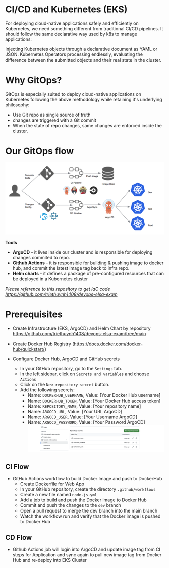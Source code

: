 # CI/CD and Kubernetes (EKS)
For deploying cloud-native applications safely and efficiently on Kubernetes, we need something different from traditional CI/CD pipelines. It should follow the same declarative way used by k8s to manage applications:

Injecting Kubernetes objects through a declarative document as YAML or JSON.
Kubernetes Operators processing endlessly, evaluating the difference between the submitted objects and their real state in the cluster.
 
# Why GitOps?
GitOps is especially suited to deploy cloud-native applications on Kubernetes following the above methodology while retaining it's underlying philosophy:

- Use Git repo as single source of truth
- changes are triggered with a Git commit
- When the state of repo changes, same changes are enforced inside the cluster.

# Our GitOps flow
![alt text](images/flowchart.png)

**Tools**

- **ArgoCD** - it lives inside our cluster and is responsible for deploying changes commited to repo.
- **Github Actions** - it is responsible for building & pushing image to docker hub, and commit the latest image tag back to infra repo.
- **Helm charts** - it defines a package of pre-configured resources that can be deployed in a Kubernetes cluster

*Please reference to this repository to get IaC code https://github.com/triethuynh1408/devops-elsa-exam*

# Prerequisites
  - Create Infrastructure (EKS, ArgoCD) and Helm Chart by repository https://github.com/triethuynh1408/devops-elsa-exam/tree/main
  - Create Docker Hub Registry (https://docs.docker.com/docker-hub/quickstart/)
    
  - Configure  Docker Hub, ArgoCD and GitHub secrets
    - In your GitHub  repository, go to the `Settings` tab.
    - In the left sidebar, click on `Secrets and variables` and choose `Actions` 
    - Click on the `New repository secret` button.
    - Add the following secrets:
      - Name: `DOCKERHUB_USERNAME`, Value: [Your Docker Hub username]
      - Name: `DOCKERHUB_TOKEN`, Value: [Your Docker Hub access token]
      - Name: `REPOSITORY_NAME`, Value: [Your repository name]
      - Name: `ARGOCD_URL`, Value: [Your URL ArgoCD]
      - Name: `ARGOCD_USER`, Value: [Your Username ArgoCD]
      - Name: `ARGOCD_PASSWORD`, Value: [Your Password ArgoCD]
    ![alt text](images/github-secrets.png)

## CI Flow 
  - GitHub Actions workflow to build Docker Image and push to DockerHub
    - Create Dockerfile for Web App 
    - In your GitHub repository, create the directory `.github/workflows`
    - Create a new file named `node.js.yml` 
    - Add a job to build and push the Docker image to Docker Hub
    - Commit and push the changes to the `dev` branch
    - Open a pull request to merge the dev branch into the main branch
    - Watch the workflow run and verify that the Docker image is pushed to Docker Hub

## CD Flow
  - Github Actions job will login into ArgoCD and update image tag from CI steps for Application and sync again to pull new image tag from Docker Hub and re-deploy into EKS Cluster


